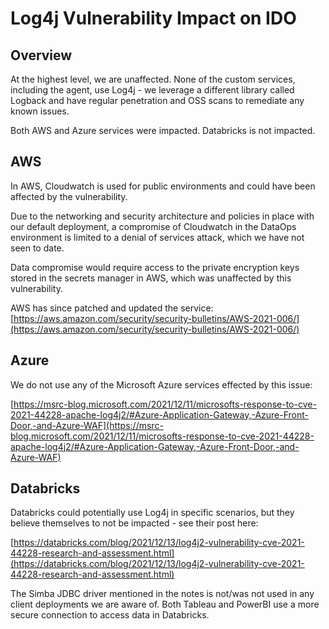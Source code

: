 # Log4j Vulnerability Impact on IDO

## Overview

At the highest level, we are unaffected. None of the custom services, including the agent, use Log4j - we leverage a different library called Logback and have regular penetration and OSS scans to remediate any known issues.



Both AWS and Azure services were impacted. Databricks is not impacted.

&#x20;

## AWS

In AWS, Cloudwatch is used for public environments and could have been affected by the vulnerability.

&#x20;

Due to the networking and security architecture and policies in place with our default deployment, a compromise of Cloudwatch in the DataOps environment is limited to a denial of services attack, which we have not seen to date.

&#x20;

Data compromise would require access to the private encryption keys stored in the secrets manager in AWS, which was unaffected by this vulnerability.

&#x20;

AWS has since patched and updated the service: [https://aws.amazon.com/security/security-bulletins/AWS-2021-006/](https://aws.amazon.com/security/security-bulletins/AWS-2021-006/)

&#x20;

## Azure

We do not use any of the Microsoft Azure services effected by this issue:

&#x20;

[https://msrc-blog.microsoft.com/2021/12/11/microsofts-response-to-cve-2021-44228-apache-log4j2/#Azure-Application-Gateway,-Azure-Front-Door,-and-Azure-WAF](https://msrc-blog.microsoft.com/2021/12/11/microsofts-response-to-cve-2021-44228-apache-log4j2/#Azure-Application-Gateway,-Azure-Front-Door,-and-Azure-WAF)

&#x20;

## Databricks

Databricks could potentially use Log4j in specific scenarios, but they believe themselves to not be impacted - see their post here:

&#x20;

[https://databricks.com/blog/2021/12/13/log4j2-vulnerability-cve-2021-44228-research-and-assessment.html](https://databricks.com/blog/2021/12/13/log4j2-vulnerability-cve-2021-44228-research-and-assessment.html)

&#x20;

The Simba JDBC driver mentioned in the notes is not/was not used in any client deployments we are aware of. Both Tableau and PowerBI use a more secure connection to access data in Databricks.

&#x20;

